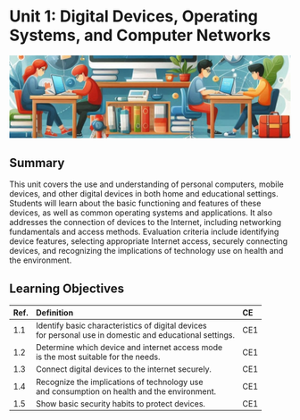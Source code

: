 # Unit 1: Digital Devices, Operating Systems, and Computer Networks

<img class="header" src="../images/ud1_ict1.jpeg"/>

## Summary

This unit covers the use and understanding of personal computers, mobile devices, and other digital devices in both home and educational settings. Students will learn about the basic functioning and features of these devices, as well as common operating systems and applications. It also addresses the connection of devices to the Internet, including networking fundamentals and access methods. Evaluation criteria include identifying device features, selecting appropriate Internet access, securely connecting devices, and recognizing the implications of technology use on health and the environment.

## Learning Objectives

| Ref. | Definition                           | CE |
| :--- | :----------------------------------- | :--- | 
| <span id="1.1">1.1</span> | <span class="vb">Identify</span> basic characteristics of digital devices<br/> for personal use in domestic and educational settings. | CE1 | 
| 1.2 | <span class="vb">Determine</span> which device and internet access mode<br/> is the most suitable for the needs. | CE1 | 
| 1.3 | <span class="vb">Connect</span> digital devices to the internet securely. | CE1 | 
| 1.4 | <span class="vb">Recognize</span> the implications of technology use<br/>and consumption on health and the environment. | CE1 | 
| 1.5 | <span class="vb">Show</span> basic security habits to protect devices. | CE1 | 